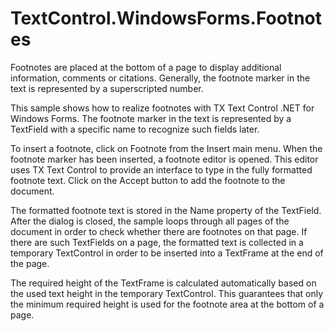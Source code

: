 # TextControl.WindowsForms.Footnotes

Footnotes are placed at the bottom of a page to display additional information, comments or citations. Generally, the footnote marker in the text is represented by a superscripted number.

This sample shows how to realize footnotes with TX Text Control .NET for Windows Forms. The footnote marker in the text is represented by a TextField with a specific name to recognize such fields later.

To insert a footnote, click on Footnote from the Insert main menu. When the footnote marker has been inserted, a footnote editor is opened. This editor uses TX Text Control to provide an interface to type in the fully formatted footnote text. Click on the Accept button to add the footnote to the document.

The formatted footnote text is stored in the Name property of the TextField. After the dialog is closed, the sample loops through all pages of the document in order to check whether there are footnotes on that page. If there are such TextFields on a page, the formatted text is collected in a temporary TextControl in order to be inserted into a TextFrame at the end of the page.

The required height of the TextFrame is calculated automatically based on the used text height in the temporary TextControl. This guarantees that only the minimum required height is used for the footnote area at the bottom of a page.
